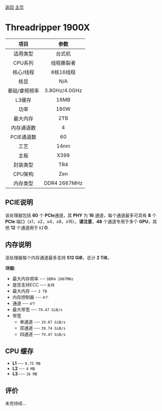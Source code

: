 [返回](../../../)  [主页](../../../../../)

# Threadripper 1900X

| 项目 | 参数 |
| :------: | :------: |
|适用类型 | 台式机|
|CPU系列| 线程撕裂者 |
|核心/线程| 8核16线程|
|核显| N/A |
|基础/睿频频率 |3.8GHz/4.0GHz|
| L3缓存| 16MB|
|功率| 180W |
|最大内存| 2TB |
|内存通道数| 4 |
|PCIE通道数| 60 |
|工艺|14nm |
|主板| X399 |
|封装类型| TR4 |
|CPU架构|  Zen  |
|内存类型| DDR4 2667MHz |

## PCIE说明

该处理器包括 **60** 个 **PCIe**通道，其 **PHY** 为 **16** 通道，每个通道最多可具有 **8** 个 **PCIe** 端口（x1，x2，x4，x8，x16）。**请注意**，**48** 个通道专用于多个 **GPU**，其他 **12** 个通道用于 **I / O**.

## 内存说明

该处理器每个内存通道最多支持 **512 GiB**，总计 **2 TiB**。

**详细:**

- 最大内存频率 --- `DDR4 2667MHz`
- 是否支持ECC --- `支持` 
- 最大内存 --- `2 TB`
- 内存控制器 --- `4个` 
- 通道 --- `4个` 
- 最大带宽 --- `79.47 GiB/s` 
- 带宽
	- 单通道 --- `19.87 GiB/s` 
	- 双通道 --- `39.74 GiB/s` 
	- 四通道 --- `79.47 GiB/s` 

## CPU 缓存

- **L1** --- `0.75 MB`
- **L2** --- `4 MB`
- **L3** --- `16 MB`

## 评价

 未完待续...
